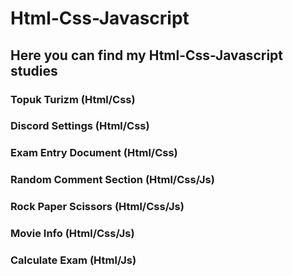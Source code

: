 # Html-Css-Javascript
## Here you can find my Html-Css-Javascript studies
### Topuk Turizm (Html/Css)
### Discord Settings (Html/Css)
### Exam Entry Document (Html/Css)
### Random Comment Section (Html/Css/Js)
### Rock Paper Scissors (Html/Css/Js)
### Movie Info (Html/Css/Js)
### Calculate Exam (Html/Js)
